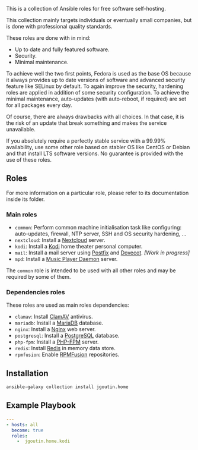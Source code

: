 This is a collection of Ansible roles for free software self-hosting.

This collection mainly targets individuals or eventually small companies, but is
done with professional quality standards.

These roles are done with in mind:

* Up to date and fully featured software.
* Security.
* Minimal maintenance.

To achieve well the two first points, Fedora is used as the base OS because it always provides up to date versions of software and advanced security feature like SELinux by default.
To again improve the security, hardening roles are applied in addition of some security configuration.
To achieve the minimal maintenance, auto-updates (with auto-reboot, if required) are set for all packages every day.

Of course, there are always drawbacks with all choices. In that case, it is the risk of an update that break something and makes the service unavailable.

If you absolutely require a perfectly stable service with a 99.99% availability, use some other role based on stabler OS like CentOS or Debian and that install LTS software versions.
No guarantee is provided with the use of these roles.

## Roles

For more information on a particular role, please refer to its documentation inside its folder.

### Main roles

* `common`: Perform common machine initialisation task like configuring:
            auto-updates, firewall, NTP server, SSH and OS security hardening,
            ...
* `nextcloud`: Install a [Nextcloud](https://nextcloud.com) server.
* `kodi`: Install a [Kodi](https://kodi.tv) home theater personal computer.
* `mail`: Install a mail server using [Postfix](http://www.postfix.org/) and [Dovecot](https://www.dovecot.org/). *[Work in progress]*
* `mpd`: Install a [Music Player Daemon](https://www.musicpd.org/) server.

The `common` role is intended to be used with all other roles and may be 
required by some of them.

### Dependencies roles

These roles are used as main roles dependencies:

* `clamav`: Install [ClamAV](https://www.clamav.net) antivirus.
* `mariadb`: Install a [MariaDB](https://mariadb.org) database.
* `nginx`: Install a [Nginx](https://nginx.org) web server.
* `postgresql`: Install a [PostgreSQL](https://www.postgresql.org) database.
* `php-fpm`: Install a [PHP-FPM](https://php-fpm.org) server.
* `redis`: Install [Redis](https://redis.io) in memory data store.
* `rpmfusion`: Enable [RPMFusion](https://rpmfusion.org) repositories.

## Installation

```bash
ansible-galaxy collection install jgoutin.home
```

## Example Playbook

```yaml
---
- hosts: all
  become: true
  roles:
    -  jgoutin.home.kodi
```
